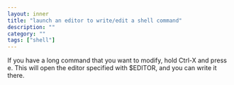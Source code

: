 ```yaml
---
layout: inner
title: "launch an editor to write/edit a shell command"
description: ""
category: ""
tags: ["shell"]
---
```

If you have a long command that you want to modify, hold Ctrl-X and press e. 
This will open the editor specified with $EDITOR, and you can write it there.
